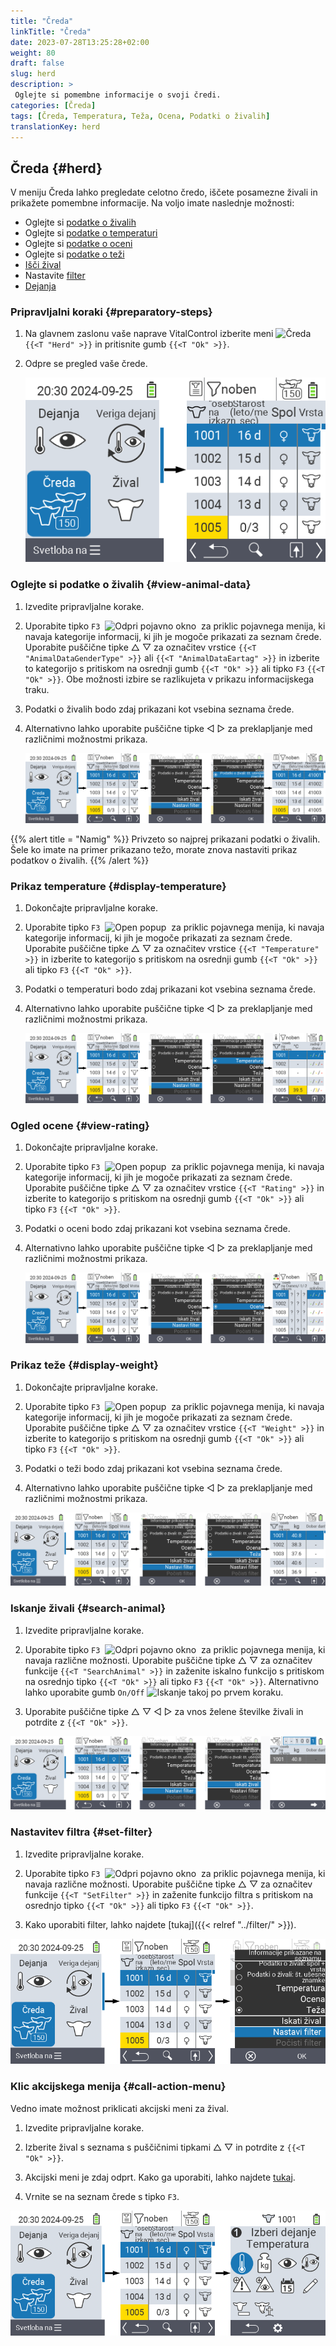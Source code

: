 ```yaml
---
title: "Čreda"
linkTitle: "Čreda"
date: 2023-07-28T13:25:28+02:00
weight: 80
draft: false
slug: herd
description: >
 Oglejte si pomembne informacije o svoji čredi.
categories: [Čreda]
tags: [Čreda, Temperatura, Teža, Ocena, Podatki o živalih]
translationKey: herd
---
```

## Čreda {#herd}

V meniju Čreda lahko pregledate celotno čredo, iščete posamezne živali in prikažete pomembne informacije. Na voljo imate naslednje možnosti:

- Oglejte si [podatke o živalih](#view-animal-data)
- Oglejte si [podatke o temperaturi](#display-temperature)
- Oglejte si [podatke o oceni](#view-rating)
- Oglejte si [podatke o teži](#view-rating)
- [Išči žival](#search-animal)
- Nastavite [filter](#set-filter)
- [Dejanja](#call-action-menu)

### Pripravljalni koraki {#preparatory-steps}

1. Na glavnem zaslonu vaše naprave VitalControl izberite meni <img src="/icons/main/herd.svg" width="60" align="bottom" alt="Čreda" /> `{{<T "Herd" >}}` in pritisnite gumb `{{<T "Ok" >}}`.

2. Odpre se pregled vaše črede.

    ![VitalControl: Meni Čreda](images/herde.png "Čreda")

### Oglejte si podatke o živalih {#view-animal-data}

1. Izvedite pripravljalne korake.

2. Uporabite tipko `F3` &nbsp;<img src="/icons/footer/open-popup.svg" width="15" align="bottom" alt="Odpri pojavno okno" />&nbsp; za priklic pojavnega menija, ki navaja kategorije informacij, ki jih je mogoče prikazati za seznam črede. Uporabite puščične tipke △ ▽ za označitev vrstice `{{<T "AnimalDataGenderType" >}}` ali `{{<T "AnimalDataEartag" >}}` in izberite to kategorijo s pritiskom na osrednji gumb `{{<T "Ok" >}}` ali tipko `F3` `{{<T "Ok" >}}`. Obe možnosti izbire se razlikujeta v prikazu informacijskega traku.

3. Podatki o živalih bodo zdaj prikazani kot vsebina seznama črede.

4. Alternativno lahko uporabite puščične tipke ◁ ▷ za preklapljanje med različnimi možnostmi prikaza.

    ![VitalControl: Meni Čreda](images/animaldata.png "Oglejte si podatke o živalih")

{{% alert title = "Namig" %}}
Privzeto so najprej prikazani podatki o živalih. Šele ko imate na primer prikazano težo, morate znova nastaviti prikaz podatkov o živalih.
{{% /alert %}}

### Prikaz temperature {#display-temperature}

1. Dokončajte pripravljalne korake.

2. Uporabite tipko `F3` &nbsp;<img src="/icons/footer/open-popup.svg" width="15" align="bottom" alt="Open popup" />&nbsp; za priklic pojavnega menija, ki navaja kategorije informacij, ki jih je mogoče prikazati za seznam črede. Uporabite puščične tipke △ ▽ za označitev vrstice `{{<T "Temperature" >}}` in izberite to kategorijo s pritiskom na osrednji gumb `{{<T "Ok" >}}` ali tipko `F3` `{{<T "Ok" >}}`.

3. Podatki o temperaturi bodo zdaj prikazani kot vsebina seznama črede.

4. Alternativno lahko uporabite puščične tipke ◁ ▷ za preklapljanje med različnimi možnostmi prikaza.

    ![VitalControl: Menu Herd](images/temperature.png "Prikaz temperature")

### Ogled ocene {#view-rating}

1. Dokončajte pripravljalne korake.

2. Uporabite tipko `F3` &nbsp;<img src="/icons/footer/open-popup.svg" width="15" align="bottom" alt="Open popup" />&nbsp; za priklic pojavnega menija, ki navaja kategorije informacij, ki jih je mogoče prikazati za seznam črede. Uporabite puščične tipke △ ▽ za označitev vrstice `{{<T "Rating" >}}` in izberite to kategorijo s pritiskom na osrednji gumb `{{<T "Ok" >}}` ali tipko `F3` `{{<T "Ok" >}}`.

3. Podatki o oceni bodo zdaj prikazani kot vsebina seznama črede.

4. Alternativno lahko uporabite puščične tipke ◁ ▷ za preklapljanje med različnimi možnostmi prikaza.

    ![VitalControl: Menu Herd](images/rating.png "Ogled ocene")

### Prikaz teže {#display-weight}

1. Dokončajte pripravljalne korake.

2. Uporabite tipko `F3` &nbsp;<img src="/icons/footer/open-popup.svg" width="15" align="bottom" alt="Open popup" />&nbsp; za priklic pojavnega menija, ki navaja kategorije informacij, ki jih je mogoče prikazati za seznam črede. Uporabite puščične tipke △ ▽ za označitev vrstice `{{<T "Weight" >}}` in izberite to kategorijo s pritiskom na osrednji gumb `{{<T "Ok" >}}` ali tipko `F3` `{{<T "Ok" >}}`.

3. Podatki o teži bodo zdaj prikazani kot vsebina seznama črede.

4. Alternativno lahko uporabite puščične tipke ◁ ▷ za preklapljanje med različnimi možnostmi prikaza.

![VitalControl: Menu Herd](images/weight.png "Prikaz teže")

### Iskanje živali {#search-animal}

1. Izvedite pripravljalne korake.

2. Uporabite tipko `F3` &nbsp;<img src="/icons/footer/open-popup.svg" width="15" align="bottom" alt="Odpri pojavno okno" />&nbsp; za priklic pojavnega menija, ki navaja različne možnosti. Uporabite puščične tipke △ ▽ za označitev funkcije `{{<T "SearchAnimal" >}}` in zaženite iskalno funkcijo s pritiskom na osrednjo tipko `{{<T "Ok" >}}` ali tipko `F3` `{{<T "Ok" >}}`. Alternativno lahko uporabite gumb `On/Off` <img src="/icons/footer/search.svg" width="15" align="bottom" alt="Iskanje" /> takoj po prvem koraku.

3. Uporabite puščične tipke △ ▽ ◁ ▷ za vnos želene številke živali in potrdite z `{{<T "Ok" >}}`.

![VitalControl: Menu Herd](images/search.png "Iskanje živali")

### Nastavitev filtra {#set-filter}

1. Izvedite pripravljalne korake.

2. Uporabite tipko `F3` &nbsp;<img src="/icons/footer/open-popup.svg" width="15" align="bottom" alt="Odpri pojavno okno" />&nbsp; za priklic pojavnega menija, ki navaja različne možnosti. Uporabite puščične tipke △ ▽ za označitev funkcije `{{<T "SetFilter" >}}` in zaženite funkcijo filtra s pritiskom na osrednjo tipko `{{<T "Ok" >}}` ali tipko `F3` `{{<T "Ok" >}}`.

3. Kako uporabiti filter, lahko najdete [tukaj]({{< relref "../filter/" >}}).

![VitalControl: Menu Herd](images/setfilter.png "Iskanje živali")

### Klic akcijskega menija {#call-action-menu}

Vedno imate možnost priklicati akcijski meni za žival.

1. Izvedite pripravljalne korake.

2. Izberite žival s seznama s puščičnimi tipkami △ ▽ in potrdite z `{{<T "Ok" >}}`.

3. Akcijski meni je zdaj odprt. Kako ga uporabiti, lahko najdete [tukaj](../actions).

4. Vrnite se na seznam črede s tipko `F3`.

![VitalControl: Menu Herd](images/action.png "Klic akcij")
